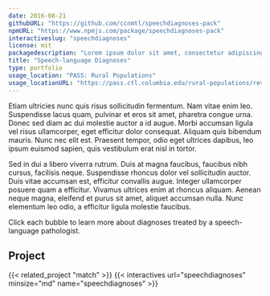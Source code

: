 ```yaml
---
date: 2016-08-21
githubURL: "https://github.com/ccnmtl/speechdiagnoses-pack"
npmURL: "https://www.npmjs.com/package/speechdiagnoses-pack"
interactiveslug: "speechdiagnoses"
license: mit
packagedescription: "Lorem ipsum dolor sit amet, consectetur adipiscing elit. Praesent ac lorem enim. Donec sit amet."
title: "Speech-language Diagnoses"
type: portfolio
usage_location: "PASS: Rural Populations"
usage_locationURL: "https://pass.ctl.columbia.edu/rural-populations/review-strategies/"
---
```


Etiam ultricies nunc quis risus sollicitudin fermentum. Nam vitae enim leo. Suspendisse lacus quam, pulvinar et eros sit amet, pharetra congue urna. Donec sed diam ac dui molestie auctor a id augue. Morbi accumsan ligula vel risus ullamcorper, eget efficitur dolor consequat. Aliquam quis bibendum mauris. Nunc nec elit est. Praesent tempor, odio eget ultrices dapibus, leo ipsum euismod sapien, quis vestibulum erat nisl in tortor.

Sed in dui a libero viverra rutrum. Duis at magna faucibus, faucibus nibh cursus, facilisis neque. Suspendisse rhoncus dolor vel sollicitudin auctor. Duis vitae accumsan est, efficitur convallis augue. Integer ullamcorper posuere quam a efficitur. Vivamus ultrices enim at rhoncus aliquam. Aenean neque magna, eleifend et purus sit amet, aliquet accumsan nulla. Nunc elementum leo odio, a efficitur ligula molestie faucibus.

Click each bubble to learn more about diagnoses treated by a speech-language pathologist.

## Project

{{< related_project "match" >}}
{{< interactives url="speechdiagnoses" minsize="md" name="speechdiagnoses" >}}
